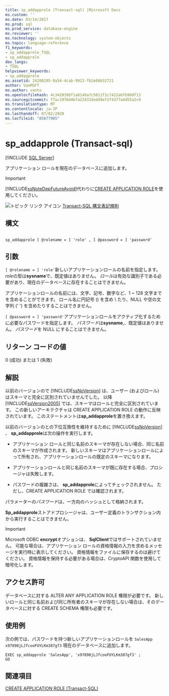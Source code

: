 ```yaml
---
title: sp_addapprole (Transact-sql) |Microsoft Docs
ms.custom: ''
ms.date: 03/14/2017
ms.prod: sql
ms.prod_service: database-engine
ms.reviewer: ''
ms.technology: system-objects
ms.topic: language-reference
f1_keywords:
- sp_addapprole_TSQL
- sp_addapprole
dev_langs:
- TSQL
helpviewer_keywords:
- sp_addapprole
ms.assetid: 24200295-9a54-4cab-9922-fb2e88632721
author: VanMSFT
ms.author: vanto
ms.openlocfilehash: 4c3420396f1a8149a7c5811f1c7422a6fb960f13
ms.sourcegitcommit: f7ac1976d4bfa224332edd9ef2f4377a4d55a2c9
ms.translationtype: MT
ms.contentlocale: ja-JP
ms.lasthandoff: 07/02/2020
ms.locfileid: "85877905"
---
```

# <a name="sp_addapprole-transact-sql"></a>sp_addapprole (Transact-sql)
[!INCLUDE [SQL Server](../../includes/applies-to-version/sqlserver.md)]

  アプリケーション ロールを現在のデータベースに追加します。  
  
> [!IMPORTANT]  
>  [!INCLUDE[ssNoteDepFutureAvoid](../../includes/ssnotedepfutureavoid-md.md)]代わりに[CREATE APPLICATION ROLE](../../t-sql/statements/create-application-role-transact-sql.md)を使用してください。  
  
 ![トピック リンク アイコン](../../database-engine/configure-windows/media/topic-link.gif "トピック リンク アイコン") [Transact-SQL 構文表記規則](../../t-sql/language-elements/transact-sql-syntax-conventions-transact-sql.md)  
  
## <a name="syntax"></a>構文  
  
```  
  
sp_addapprole [ @rolename = ] 'role' , [ @password = ] 'password'  
```  
  
## <a name="arguments"></a>引数  
`[ @rolename = ] 'role'`新しいアプリケーションロールの名前を指定します。 *role*の型は**sysname**で、既定値はありません。 *ロール*は有効な識別子である必要があり、現在のデータベースに存在することはできません。  
  
 アプリケーションロールの名前には、文字、記号、数字など、1 ~ 128 文字までを含めることができます。 ロール名に円記号 () を含め \\ たり、NULL や空の文字列 (' ') を含めたりすることはできません。  
  
`[ @password = ] 'password'`アプリケーションロールをアクティブ化するために必要なパスワードを指定します。 *パスワード*は**sysname**,、既定値はありません。 *パスワード*を NULL にすることはできません。  
  
## <a name="return-code-values"></a>リターン コードの値  
 0 (成功) または 1 (失敗)  
  
## <a name="remarks"></a>解説  
 以前のバージョンので [!INCLUDE[ssNoVersion](../../includes/ssnoversion-md.md)] は、ユーザー (およびロール) はスキーマと完全に区別されていませんでした。 以降 [!INCLUDE[ssVersion2005](../../includes/ssversion2005-md.md)] では、スキーマはロールと完全に区別されています。 この新しいアーキテクチャは CREATE APPLICATION ROLE の動作に反映されています。 このステートメントは**sp_addapprole**を置き換えます。  
  
 以前のバージョンのとの下位互換性を維持するために [!INCLUDE[ssNoVersion](../../includes/ssnoversion-md.md)] 、 **sp_addapprole**は次の操作を実行します。  
  
-   アプリケーション ロールと同じ名前のスキーマが存在しない場合、同じ名前のスキーマが作成されます。 新しいスキーマはアプリケーションロールによって所有され、アプリケーションロールの既定のスキーマになります。  
  
-   アプリケーションロールと同じ名前のスキーマが既に存在する場合、プロシージャは失敗します。  
  
-   パスワードの複雑さは、 **sp_addapprole**によってチェックされません。 ただし、CREATE APPLICATION ROLE では確認されます。  
  
 パラメーターの*パスワード*は、一方向のハッシュとして格納されます。  
  
 **Sp_addapprole**ストアドプロシージャは、ユーザー定義のトランザクション内から実行することはできません。  
  
> [!IMPORTANT]  
>  Microsoft ODBC **encrypt**オプションは、 **SqlClient**ではサポートされていません。 可能な場合は、アプリケーション ロールの資格情報の入力を求めるメッセージを実行時に表示してください。 資格情報をファイルに保存するのは避けてください。 資格情報を保持する必要がある場合は、CryptoAPI 関数を使用して暗号化します。  
  
## <a name="permissions"></a>アクセス許可  
 データベースに対する ALTER ANY APPLICATION ROLE 権限が必要です。 新しいロールと同じ名前および同じ所有者のスキーマが存在しない場合は、そのデータベースに対する CREATE SCHEMA 権限も必要です。  
  
## <a name="examples"></a>使用例  
 次の例では、パスワードを持つ新しいアプリケーションロールを `SalesApp` `x97898jLJfcooFUYLKm387gf3` 現在のデータベースに追加します。  
  
```  
EXEC sp_addapprole 'SalesApp', 'x97898jLJfcooFUYLKm387gf3' ;  
GO  
```  
  
## <a name="see-also"></a>関連項目  
 [CREATE APPLICATION ROLE &#40;Transact-SQL&#41;](../../t-sql/statements/create-application-role-transact-sql.md)  
  
  
